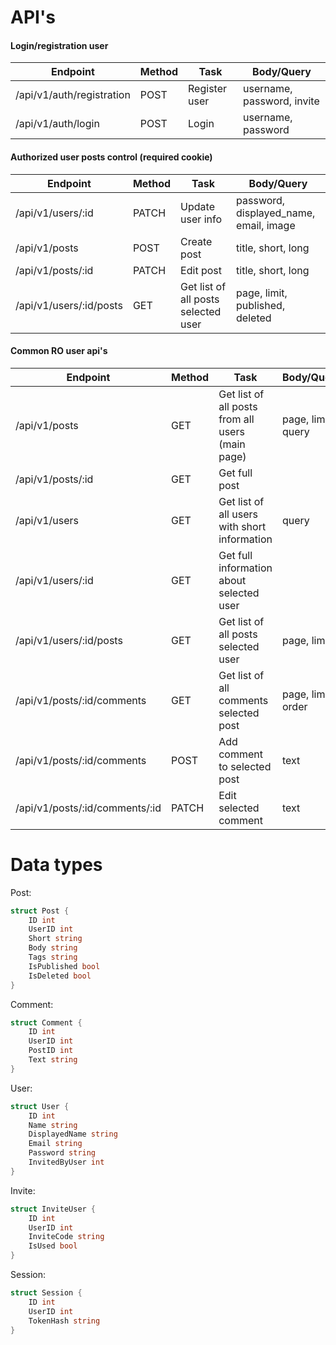 # API's

#### Login/registration user
| Endpoint | Method | Task | Body/Query |
|--|--|--|--|
| /api/v1/auth/registration | POST | Register user | username, password, invite |
| /api/v1/auth/login | POST | Login | username, password |

#### Authorized user posts control (required cookie)
| Endpoint | Method | Task | Body/Query |
|--|--|--|--|
| /api/v1/users/:id | PATCH | Update user info | password, displayed_name, email, image |
| /api/v1/posts | POST | Create post | title, short, long |
| /api/v1/posts/:id | PATCH | Edit post | title, short, long |
| /api/v1/users/:id/posts | GET | Get list of all posts selected user | page, limit, published, deleted |

#### Common RO user api's
| Endpoint | Method | Task | Body/Query |
|--|--|--|--|
| /api/v1/posts | GET | Get list of all posts from all users (main page) | page, limit, query |
| /api/v1/posts/:id | GET | Get full post |
| /api/v1/users | GET | Get list of all users with short information | query |
| /api/v1/users/:id | GET | Get full information about selected user |
| /api/v1/users/:id/posts | GET | Get list of all posts selected user | page, limit |
| /api/v1/posts/:id/comments | GET | Get list of all comments selected post | page, limit, order |
| /api/v1/posts/:id/comments | POST | Add comment to selected post | text |
| /api/v1/posts/:id/comments/:id | PATCH | Edit selected comment | text |

# Data types

Post:
```go
struct Post {
	ID int
	UserID int
	Short string
	Body string
	Tags string
	IsPublished bool
	IsDeleted bool
}
```

Comment:
```go
struct Comment {
	ID int
	UserID int
	PostID int
	Text string
}
```

User:
```go
struct User {
	ID int
	Name string
	DisplayedName string
	Email string
	Password string
	InvitedByUser int
}
```

Invite:
```go
struct InviteUser {
	ID int
	UserID int
	InviteCode string
	IsUsed bool
}
```

Session:
```go
struct Session {
	ID int
	UserID int
	TokenHash string
}
```
